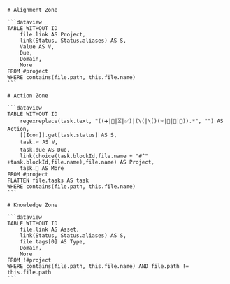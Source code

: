 ````pack-source domain
# Alignment Zone

```dataview
TABLE WITHOUT ID
    file.link AS Project,
    link(Status, Status.aliases) AS S,
    Value AS V,
    Due,
    Domain,
    More
FROM #project
WHERE contains(file.path, this.file.name)
```

# Action Zone

```dataview
TABLE WITHOUT ID
    regexreplace(task.text, "((➕|📅|⏳|✅)|(\(|\[)(⭐|💬|👤|🔗)).*", "") AS Action,
    [[Icon]].get[task.status] AS S,
    task.⭐ AS V,
    task.due AS Due,
    link(choice(task.blockId,file.name + "#^" +task.blockId,file.name),file.name) AS Project,
    task.🔗 AS More
FROM #project
FLATTEN file.tasks AS task
WHERE contains(file.path, this.file.name)
```

# Knowledge Zone

```dataview
TABLE WITHOUT ID
    file.link AS Asset,
    link(Status, Status.aliases) AS S,
    file.tags[0] AS Type,
    Domain,
    More
FROM !#project
WHERE contains(file.path, this.file.name) AND file.path != this.file.path
```
````